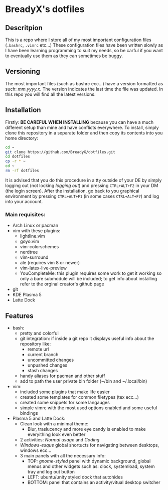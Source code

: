 # BreadyX's dotfiles
## Descritpion
This is a repo where I store all of my most important configuration files (`.bashrc`, `.vimrc` etc...)
These configuration files have been written slowly as I have been learning programming to suit my needs, so be carful if you want to eventually use them as they can sometimes be buggy.
## Versioning
The most important files (such as bashrc ecc...) have a version formatted as such: *mm.yyyy.x*. The version indicates the last time the file was updated. In this repo you will find all the latest versions.
## Installation
Firstly: **BE CAREFUL WHEN INSTALLING** because you can have a much different setup than mine and have conflicts everywhere.
To install, simply clone this repository in a separate folder and then copy its contents into you home directory:
```sh
cd ~
git clone https://github.com/BreadyX/dotfiles.git
cd dotfiles
cp -r * ~
cd ~
rm -rf dotfiles
```
It is advised that you do this procedure in a tty outside of your DE by simply logging out (not locking *logging out*) and pressing `CTRL+ALT+F2` in your DM (the login screen). After the installation, go back to you graphical environment by pressing `CTRL+ALT+F1` (in some cases `CTRL+ALT+F7`) and log into your account.
### Main requisites:
- Arch Linux or pacman
- vim with these plugins:
	- lightline.vim
	- goyo.vim
	- vim-colorschemes
	- nerdtree
	- vim-surround
	- ale (requires vim 8 or newer)
	- vim-latex-live-preview
	- YouCompleteMe: this plugin requires some work to get it working so only a bare submodule will be included; to get info about installing refer to the orginal creator's github page
- git
- KDE Plasma 5
- Latte Dock
## Features
- bash:
	- pretty and colorful
	- git integration: if inside a git repo it displays useful info about the repository like:
		- remote url
		- current branch
		- uncommitted changes
		- unpushed changes
		- stash changes
	- handy aliases for pacman and other stuff
	- add to path the user private bin folder (~/bin and ~/.local/bin)
- vim:
	- included some plugins that make life easier
	- created some templates for common filetypes (tex ecc...)
	- created some snippets for some langauges
	- simple vimrc with the most used options enabled and some useful bindings
- Plasma 5 and Latte Dock:
	- Clean look with a minimal theme:
		- Blur, traslucency and more eye candy is enabled to make everyithing look even better
	- 2 activities: *Normal usage* and *Coding*
	- *Windows-esque* global shortucts for navigating between desktops, windows ecc...
	- 3 main panels with all the necessary info:
		- TOP: *gnome-styled* panel with dynamic background, global menus and other widgets such as: clock, systemload, system tray and log out button
		- LEFT: ubuntu/unity styled dock that autohides
		- BOTTOM: panel that contains an activity/vitual desktop switcher
